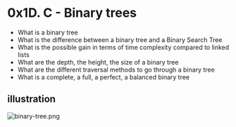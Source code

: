 # 0x1D. C - Binary trees
* What is a binary tree
* What is the difference between a binary tree and a Binary Search Tree
* What is the possible gain in terms of time complexity compared to linked lists
* What are the depth, the height, the size of a binary tree
* What are the different traversal methods to go through a binary tree
* What is a complete, a full, a perfect, a balanced binary tree
## illustration
![binary-tree.png](https://i.postimg.cc/G2DVb7v1/binary-tree.png)
